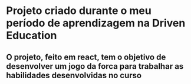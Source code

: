 # Projeto criado durante o meu período de aprendizagem na Driven Education

## O projeto, feito em react, tem o objetivo de desenvolver um jogo da forca para trabalhar as habilidades desenvolvidas no curso